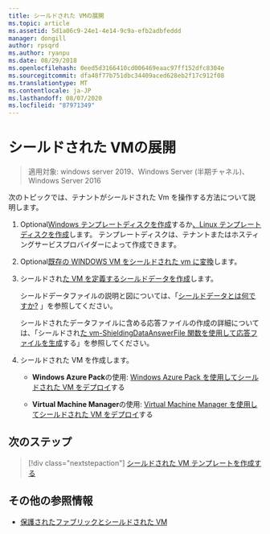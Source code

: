 ```yaml
---
title: シールドされた VMの展開
ms.topic: article
ms.assetid: 5d1a06c9-24e1-4e14-9c9a-efb2adbfeddd
manager: dongill
author: rpsqrd
ms.author: ryanpu
ms.date: 08/29/2018
ms.openlocfilehash: 0eed5d3166410cd006469eaac97ff152dfc8304e
ms.sourcegitcommit: dfa48f77b751dbc34409aced628eb2f17c912f08
ms.translationtype: MT
ms.contentlocale: ja-JP
ms.lasthandoff: 08/07/2020
ms.locfileid: "87971349"
---
```

# <a name="deploy-shielded-vms"></a>シールドされた VMの展開


>適用対象: windows server 2019、Windows Server (半期チャネル)、Windows Server 2016

次のトピックでは、テナントがシールドされた Vm を操作する方法について説明します。

1. Optional[Windows テンプレートディスクを作成](guarded-fabric-create-a-shielded-vm-template.md)するか[、Linux テンプレートディスクを作成](guarded-fabric-create-a-linux-shielded-vm-template.md)します。 テンプレートディスクは、テナントまたはホスティングサービスプロバイダーによって作成できます。

2. Optional[既存の WINDOWS VM をシールドされた vm に変換](guarded-fabric-vm-shielding-helper-vhd.md)します。

3. シールドされ[た VM を定義するシールドデータを作成](guarded-fabric-tenant-creates-shielding-data.md)します。

    シールドデータファイルの説明と図については、「[シールドデータとは何ですか?](guarded-fabric-and-shielded-vms.md#what-is-shielding-data-and-why-is-it-necessary) 」を参照してください。

    シールドされたデータファイルに含める応答ファイルの作成の詳細については、「シールドされ[た vm-ShieldingDataAnswerFile 関数を使用して応答ファイルを生成](guarded-fabric-sample-unattend-xml-file.md)する」を参照してください。

4. シールドされた VM を作成します。

    - **Windows Azure Pack**の使用: [Windows Azure Pack を使用してシールドされた VM をデプロイ](guarded-fabric-shielded-vm-windows-azure-pack.md)する

    - **Virtual Machine Manager**の使用: [Virtual Machine Manager を使用してシールドされた VM をデプロイ](guarded-fabric-tenant-deploys-shielded-vm-using-vmm.md)する

## <a name="next-step"></a>次のステップ

> [!div class="nextstepaction"]
> [シールドされた VM テンプレートを作成する](guarded-fabric-create-a-shielded-vm-template.md)

## <a name="additional-references"></a>その他の参照情報

- [保護されたファブリックとシールドされた VM](guarded-fabric-and-shielded-vms-top-node.md)
